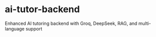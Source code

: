 # ai-tutor-backend
Enhanced AI tutoring backend with Groq, DeepSeek, RAG, and multi-language support

